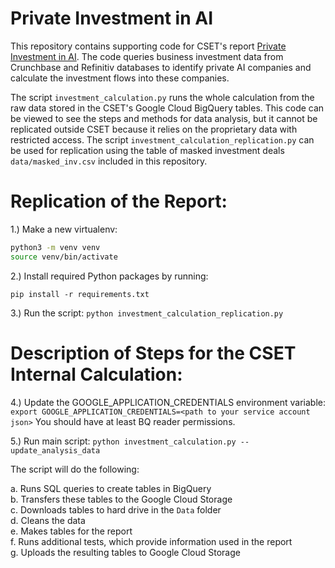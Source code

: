 # Private Investment in AI
This repository contains supporting code for CSET's report [Private Investment in AI](https://cset.georgetown.edu/research/tracking-ai-investment/). The code queries business investment data from Crunchbase and Refinitiv databases to identify private AI companies and calculate the investment flows into these companies.  

The script `investment_calculation.py` runs the whole calculation from the raw data stored in the CSET's Google Cloud BigQuery tables. This code can be viewed to see the steps and methods for data analysis, but it cannot be replicated outside CSET because it relies on the proprietary data with restricted access. The script `investment_calculation_replication.py` can be used for replication using the table of masked investment deals `data/masked_inv.csv` included in this repository.


# Replication of the Report:

1.) Make a new virtualenv:

```bash
python3 -m venv venv
source venv/bin/activate
```

2.) Install required Python packages by running:

`pip install -r requirements.txt`

3.) Run the script: `python investment_calculation_replication.py`

# Description of Steps for the CSET Internal Calculation:

4.) Update the GOOGLE_APPLICATION_CREDENTIALS environment variable: `export GOOGLE_APPLICATION_CREDENTIALS=<path to your service account json>` You should have at least BQ reader permissions.
 
5.) Run main script: `python investment_calculation.py --update_analysis_data`

The script will do the following:

a. Runs SQL queries to create tables in BigQuery <br>
b. Transfers these tables to the Google Cloud Storage<br>
c. Downloads tables to hard drive in the `Data` folder<br>
d. Cleans the data<br>
e. Makes tables for the report <br>
f. Runs additional tests, which provide information used in the report<br>
g. Uploads the resulting tables to Google Cloud Storage<br>


